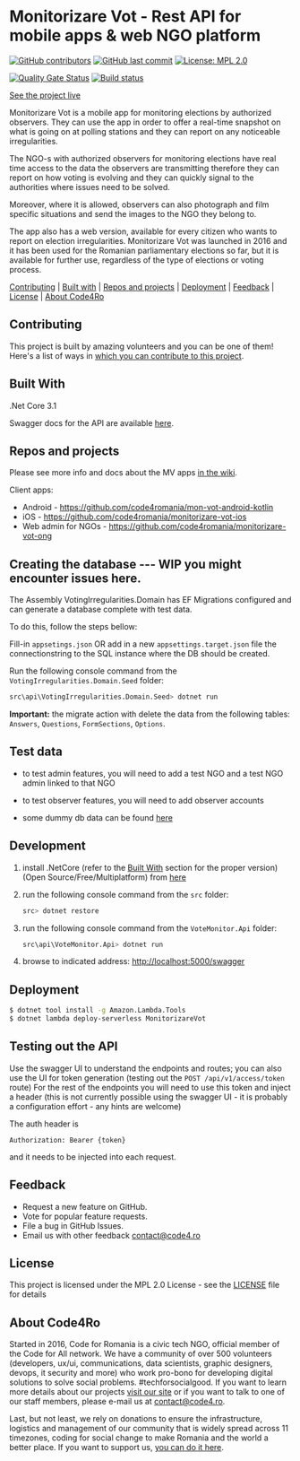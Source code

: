 # Monitorizare Vot - Rest API for mobile apps & web NGO platform

[![GitHub contributors](https://img.shields.io/github/contributors/code4romania/monitorizare-vot.svg?style=for-the-badge)](https://github.com/code4romania/monitorizare-vot/graphs/contributors) [![GitHub last commit](https://img.shields.io/github/last-commit/code4romania/monitorizare-vot.svg?style=for-the-badge)](https://github.com/code4romania/monitorizare-vot/commits/master) [![License: MPL 2.0](https://img.shields.io/badge/license-MPL%202.0-brightgreen.svg?style=for-the-badge)](https://opensource.org/licenses/MPL-2.0)

[![Quality Gate Status](https://sonarcloud.io/api/project_badges/measure?project=code4romania_monitorizare-vot&metric=alert_status)](https://sonarcloud.io/dashboard?id=code4romania_monitorizare-vot)
[![Build status](https://dev.azure.com/code4romania/monitorizare-vot-ci/_apis/build/status/monitorizare-vot/mv-api)](https://dev.azure.com/code4romania/monitorizare-vot-ci/_build/latest?definitionId=20)

[See the project live](https://votemonitor.org/)

Monitorizare Vot is a mobile app for monitoring elections by authorized observers. They can use the app in order to offer a real-time snapshot on what is going on at polling stations and they can report on any noticeable irregularities.

The NGO-s with authorized observers for monitoring elections have real time access to the data the observers are transmitting therefore they can report on how voting is evolving and they can quickly signal to the authorities where issues need to be solved.

Moreover, where it is allowed, observers can also photograph and film specific situations and send the images to the NGO they belong to.

The app also has a web version, available for every citizen who wants to report on election irregularities. Monitorizare Vot was launched in 2016 and it has been used for the Romanian parliamentary elections so far, but it is available for further use, regardless of the type of elections or voting process.

[Contributing](#contributing) | [Built with](#built-with) | [Repos and projects](#repos-and-projects) | [Deployment](#deployment) | [Feedback](#feedback) | [License](#license) | [About Code4Ro](#about-code4ro)

## Contributing

This project is built by amazing volunteers and you can be one of them! Here's a list of ways in [which you can contribute to this project](https://github.com/code4romania/.github/blob/master/CONTRIBUTING.md).

## Built With

.Net Core 3.1

Swagger docs for the API are available [here](https://app-vmon-api-dev.azurewebsites.net/swagger/index.html).

## Repos and projects

Please see more info and docs about the MV apps [in the wiki](https://github.com/code4romania/monitorizare-vot/wiki).

Client apps:

- Android - https://github.com/code4romania/mon-vot-android-kotlin
- iOS - https://github.com/code4romania/monitorizare-vot-ios
- Web admin for NGOs - https://github.com/code4romania/monitorizare-vot-ong

## Creating the database --- WIP you might encounter issues here.

The Assembly VotingIrregularities.Domain has EF Migrations configured and can generate a database complete with test data.

To do this, follow the steps bellow:

Fill-in `appsetings.json` OR add in a new `appsettings.target.json` file the connectionstring to the SQL instance where the DB should be created.

Run the following console command from the `VotingIrregularities.Domain.Seed` folder:

```sh
src\api\VotingIrregularities.Domain.Seed> dotnet run
```

**Important:** the migrate action with delete the data from the following tables: `Answers`, `Questions`, `FormSections`, `Options`.

## Test data

- to test admin features, you will need to add a test NGO and a test NGO admin linked to that NGO
- to test observer features, you will need to add observer accounts

- some dummy db data can be found [here](https://github.com/code4romania/monitorizare-vot/tree/develop/docs/dummy-db-data/)

## Development

1. install .NetCore (refer to the [Built With](#built-with) section for the proper version) (Open Source/Free/Multiplatform) from [here](https://www.microsoft.com/net/core#windows)

2. run the following console command from the `src` folder:

   ```sh
   src> dotnet restore
   ```

3. run the following console command from the `VoteMonitor.Api` folder:

   ```sh
   src\api\VoteMonitor.Api> dotnet run
   ```

4. browse to indicated address: <http://localhost:5000/swagger>

## Deployment

```sh
$ dotnet tool install -g Amazon.Lambda.Tools
$ dotnet lambda deploy-serverless MonitorizareVot
```

## Testing out the API

Use the swagger UI to understand the endpoints and routes; you can also use the UI for token generation (testing out the `POST /api/v1/access/token` route)
For the rest of the endpoints you will need to use this token and inject a header (this is not currently possible using the swagger UI - it is probably a configuration effort - any hints are welcome)

The auth header is

```
Authorization: Bearer {token}
```

and it needs to be injected into each request.

## Feedback

- Request a new feature on GitHub.
- Vote for popular feature requests.
- File a bug in GitHub Issues.
- Email us with other feedback contact@code4.ro

## License

This project is licensed under the MPL 2.0 License - see the [LICENSE](LICENSE) file for details

## About Code4Ro

Started in 2016, Code for Romania is a civic tech NGO, official member of the Code for All network. We have a community of over 500 volunteers (developers, ux/ui, communications, data scientists, graphic designers, devops, it security and more) who work pro-bono for developing digital solutions to solve social problems. #techforsocialgood. If you want to learn more details about our projects [visit our site](https://www.code4.ro/en/) or if you want to talk to one of our staff members, please e-mail us at contact@code4.ro.

Last, but not least, we rely on donations to ensure the infrastructure, logistics and management of our community that is widely spread across 11 timezones, coding for social change to make Romania and the world a better place. If you want to support us, [you can do it here](https://code4.ro/en/donate/).
